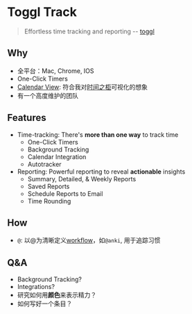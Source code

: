 # Toggl Track 

> Effortless time tracking and reporting -- [toggl](https://toggl.com/track/features/)

## Why

* 全平台：Mac, Chrome, IOS
* One-Click Timers
* [Calendar View](https://toggl.com/blog/calendar-view-feature): 符合我对[时间之柜](https://willwang.cc/2020/02/time-cabinet)可视化的想象
* 有一个高度维护的团队

## Features

* Time-tracking: There's **more than one way** to track time
	* One-Click Timers
	* Background Tracking
	* Calendar Integration
	* Autotracker
* Reporting: Powerful reporting to reveal **actionable** insights
	* Summary, Detailed, & Weekly Reports
	* Saved Reports
	* Schedule Reports to Email
	* Time Rounding

## How

- `@`: 以@为清晰定义[workflow](https://github.com/willwang-x/a-growing-cs/tree/master/workflow)，如`@anki`, 用于追踪习惯

## Q&A

* Background Tracking?
* Integrations?
* 研究如何用**颜色**来表示精力？
* 如何写好一个条目？
